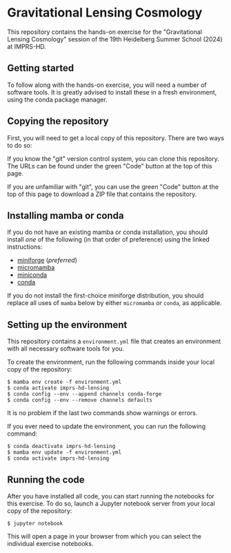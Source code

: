 # Gravitational Lensing Cosmology

This repository contains the hands-on exercise for the "Gravitational Lensing
Cosmology" session of the 19th Heidelberg Summer School (2024) at IMPRS-HD.


## Getting started

To follow along with the hands-on exercise, you will need a number of software
tools.  It is greatly advised to install these in a fresh environment, using
the conda package manager.


## Copying the repository

First, you will need to get a local copy of this repository.  There are two
ways to do so:

If you know the "git" version control system, you can clone this repository.
The URLs can be found under the green "Code" button at the top of this page.

If you are unfamiliar with "git", you can use the green "Code" button at the
top of this page to download a ZIP file that contains the repository.


## Installing mamba or conda

If you do not have an existing mamba or conda installation, you should install
*one* of the following (in that order of preference) using the linked
instructions:

* [miniforge](https://github.com/conda-forge/miniforge) (_preferred_)
* [micromamba](https://mamba.readthedocs.io/en/latest/installation/micromamba-installation.html)
* [miniconda](https://docs.anaconda.com/free/miniconda/miniconda-install/)
* [conda](https://docs.conda.io/projects/conda/en/stable/user-guide/install/index.html)

If you do not install the first-choice miniforge distribution, you should
replace all uses of `mamba` below by either `micromamba` or `conda`, as
applicable.


## Setting up the environment

This repository contains a `environment.yml` file that creates an environment
with all necessary software tools for you.

To create the environment, run the following commands inside your local copy of
the repository:

```console
$ mamba env create -f environment.yml
$ conda activate imprs-hd-lensing
$ conda config --env --append channels conda-forge
$ conda config --env --remove channels defaults
```

It is no problem if the last two commands show warnings or errors.

If you ever need to update the environment, you can run the following command:

```console
$ conda deactivate imprs-hd-lensing
$ mamba env update -f environment.yml
$ conda activate imprs-hd-lensing
```


## Running the code

After you have installed all code, you can start running the notebooks for this
exercise.  To do so, launch a Jupyter notebook server from your local copy of
the repository:

```console
$ jupyter notebook
```

This will open a page in your browser from which you can select the individual
exercise notebooks.
